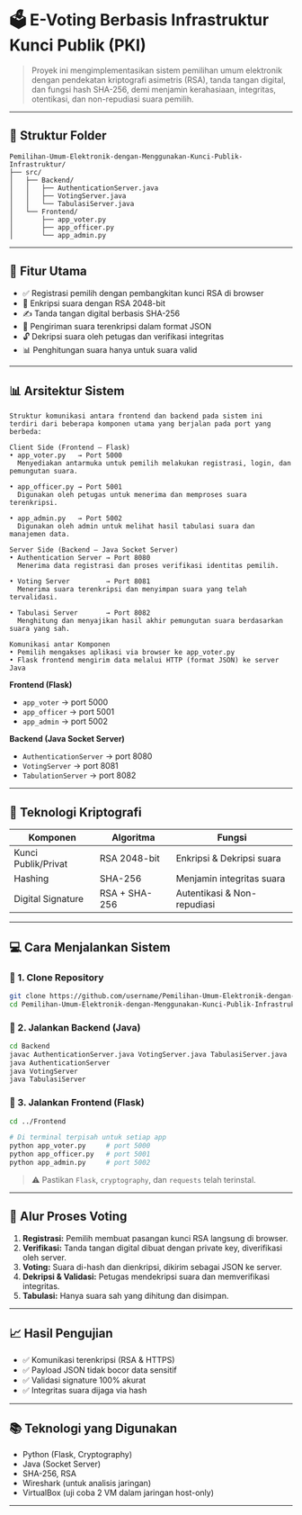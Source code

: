 # 🗳️ E-Voting Berbasis Infrastruktur Kunci Publik (PKI)

> Proyek ini mengimplementasikan sistem pemilihan umum elektronik dengan pendekatan kriptografi asimetris (RSA), tanda tangan digital, dan fungsi hash SHA-256, demi menjamin kerahasiaan, integritas, otentikasi, dan non-repudiasi suara pemilih.

---

## 📁 Struktur Folder

```
Pemilihan-Umum-Elektronik-dengan-Menggunakan-Kunci-Publik-Infrastruktur/
├── src/
│   ├── Backend/
│   │   ├── AuthenticationServer.java
│   │   ├── VotingServer.java
│   │   └── TabulasiServer.java
│   └── Frontend/
│       ├── app_voter.py
│       ├── app_officer.py
│       └── app_admin.py
```

---

## 📌 Fitur Utama

- ✅ Registrasi pemilih dengan pembangkitan kunci RSA di browser
- 🔐 Enkripsi suara dengan RSA 2048-bit
- ✍️ Tanda tangan digital berbasis SHA-256
- 📩 Pengiriman suara terenkripsi dalam format JSON
- 🔓 Dekripsi suara oleh petugas dan verifikasi integritas
- 📊 Penghitungan suara hanya untuk suara valid

---

## 📊 Arsitektur Sistem 

```
Struktur komunikasi antara frontend dan backend pada sistem ini terdiri dari beberapa komponen utama yang berjalan pada port yang berbeda:

Client Side (Frontend – Flask)
• app_voter.py   → Port 5000
  Menyediakan antarmuka untuk pemilih melakukan registrasi, login, dan pemungutan suara.

• app_officer.py → Port 5001
  Digunakan oleh petugas untuk menerima dan memproses suara terenkripsi.

• app_admin.py   → Port 5002
  Digunakan oleh admin untuk melihat hasil tabulasi suara dan manajemen data.

Server Side (Backend – Java Socket Server)
• Authentication Server → Port 8080
  Menerima data registrasi dan proses verifikasi identitas pemilih.

• Voting Server         → Port 8081
  Menerima suara terenkripsi dan menyimpan suara yang telah tervalidasi.

• Tabulasi Server       → Port 8082
  Menghitung dan menyajikan hasil akhir pemungutan suara berdasarkan suara yang sah.

Komunikasi antar Komponen
• Pemilih mengakses aplikasi via browser ke app_voter.py
• Flask frontend mengirim data melalui HTTP (format JSON) ke server Java
```


**Frontend (Flask)**
- `app_voter` → port 5000  
- `app_officer` → port 5001  
- `app_admin` → port 5002  

**Backend (Java Socket Server)**
- `AuthenticationServer` → port 8080  
- `VotingServer` → port 8081  
- `TabulationServer` → port 8082  

---

## 🔐 Teknologi Kriptografi

| Komponen            | Algoritma       | Fungsi                                         |
|---------------------|------------------|------------------------------------------------|
| Kunci Publik/Privat | RSA 2048-bit     | Enkripsi & Dekripsi suara                      |
| Hashing             | SHA-256          | Menjamin integritas suara                     |
| Digital Signature   | RSA + SHA-256    | Autentikasi & Non-repudiasi                   |

---

## 💻 Cara Menjalankan Sistem

### 🧪 1. Clone Repository

```bash
git clone https://github.com/username/Pemilihan-Umum-Elektronik-dengan-Menggunakan-Kunci-Publik-Infrastruktur.git
cd Pemilihan-Umum-Elektronik-dengan-Menggunakan-Kunci-Publik-Infrastruktur/src
```

### 🧪 2. Jalankan Backend (Java)

```bash
cd Backend
javac AuthenticationServer.java VotingServer.java TabulasiServer.java
java AuthenticationServer
java VotingServer
java TabulasiServer
```

### 🧪 3. Jalankan Frontend (Flask)

```bash
cd ../Frontend

# Di terminal terpisah untuk setiap app
python app_voter.py     # port 5000
python app_officer.py   # port 5001
python app_admin.py     # port 5002
```

> ⚠️ Pastikan `Flask`, `cryptography`, dan `requests` telah terinstal.

---

## 🔄 Alur Proses Voting

1. **Registrasi:** Pemilih membuat pasangan kunci RSA langsung di browser.
2. **Verifikasi:** Tanda tangan digital dibuat dengan private key, diverifikasi oleh server.
3. **Voting:** Suara di-hash dan dienkripsi, dikirim sebagai JSON ke server.
4. **Dekripsi & Validasi:** Petugas mendekripsi suara dan memverifikasi integritas.
5. **Tabulasi:** Hanya suara sah yang dihitung dan disimpan.

---

## 📈 Hasil Pengujian

- ✅ Komunikasi terenkripsi (RSA & HTTPS)
- ✅ Payload JSON tidak bocor data sensitif
- ✅ Validasi signature 100% akurat
- ✅ Integritas suara dijaga via hash

---

## 📚 Teknologi yang Digunakan

- Python (Flask, Cryptography)
- Java (Socket Server)
- SHA-256, RSA
- Wireshark (untuk analisis jaringan)
- VirtualBox (uji coba 2 VM dalam jaringan host-only)

---
